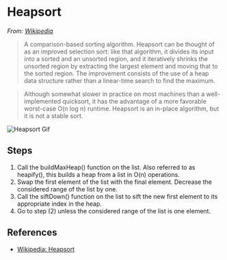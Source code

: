 # Heapsort

*From: [Wikipedia](https://en.wikipedia.org/wiki/Heapsort)*

> A comparison-based sorting algorithm. Heapsort can be thought of as an improved selection sort: like that algorithm, it divides its input into a sorted and an unsorted region, and it iteratively shrinks the unsorted region by extracting the largest element and moving that to the sorted region. The improvement consists of the use of a heap data structure rather than a linear-time search to find the maximum.

> Although somewhat slower in practice on most machines than a well-implemented quicksort, it has the advantage of a more favorable worst-case O(n log n) runtime. Heapsort is an in-place algorithm, but it is not a stable sort.

![Heapsort Gif](https://upload.wikimedia.org/wikipedia/commons/1/1b/Sorting_heapsort_anim.gif)

## Steps

1.  Call the buildMaxHeap() function on the list. Also referred to as heapify(), this builds a heap from a list in O(n) operations.
1.  Swap the first element of the list with the final element. Decrease the considered range of the list by one.
1.  Call the siftDown() function on the list to sift the new first element to its appropriate index in the heap.
1.  Go to step (2) unless the considered range of the list is one element.

## References

-   [Wikipedia: Heapsort](https://en.wikipedia.org/wiki/Heapsort)
